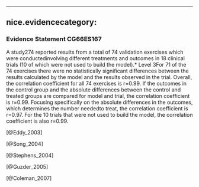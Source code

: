 
---
nice.evidencecategory: 
---

### Evidence Statement CG66ES167
A study274 reported results from a total of 74 validation exercises which were conductedinvolving different treatments and outcomes in 18 clinical trials (10 of which were not used to build the model).* Level 3For 71 of the 74 exercises there were no statistically significant differences between the results calculated by the model and the results observed in the trial. Overall, the correlation coefficient for all 74 exercises is r=0.99. If the outcomes in the control group and the absolute differences between the control and treated groups are compared for model and trial, the correlation coefficient is r=0.99. Focusing specifically on the absolute differences in the outcomes, which determines the number neededto treat, the correlation coefficient is r=0.97. For the 10 trials that were not used to build the model, the correlation coefficient is also r=0.99.

[@Eddy_2003]

[@Song_2004]

[@Stephens_2004]

[@Guzder_2005]

[@Coleman_2007]

